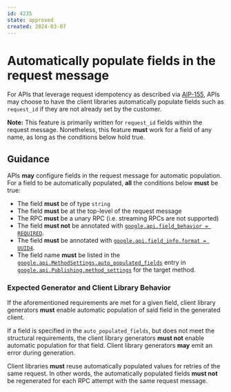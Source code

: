 ```yaml
---
id: 4235
state: approved
created: 2024-03-07
---
```


# Automatically populate fields in the request message

For APIs that leverage request idempotency as described via [AIP-155], APIs may
choose to have the client libraries automatically populate fields such as 
`request_id` if they are not already set by the customer.

**Note:** This feature is primarily written for `request_id` fields within the
request message. Nonetheless, this feature **must** work for a field of any
name, as long as the conditions below hold true.

## Guidance

APIs **may** configure fields in the request message for automatic population.
For a field to be automatically populated, **all** the conditions below
**must** be true:

- The field **must** be of type `string`
- The field **must** be at the top-level of the request message
- The RPC **must** be a unary RPC (i.e. streaming RPCs are not supported)
- The field **must not** be annotated
  with [`google.api.field_behavior = REQUIRED`][required].
- The field **must** be annotated
  with [`google.api.field_info.format = UUID4`][uuid4].
- The field name **must** be listed
  in the [`google.api.MethodSettings.auto_populated_fields`][apf] entry
  in [`google.api.Publishing.method_settings`][apf]
  for the target method.

### Expected Generator and Client Library Behavior

If the aforementioned requirements are met for a given field, client library
generators **must** enable automatic population of said field in the
generated client.

If a field is specified in the `auto_populated_fields`, but does not meet the
structural requirements, the client library generators **must not** enable
automatic population for that field. Client library generators **may** emit an
error during generation.

Client libraries **must** reuse automatically populated values for retries of
the same request. In other words, the automatically populated fields **must not**
be regenerated for each RPC attempt with the same request message.

[AIP-155]: https://google.aip.dev/155

[apf]: https://github.com/googleapis/googleapis/blob/master/google/api/client.proto

[uuid4]: https://google.aip.dev/202#uuid4

[required]: https://google.aip.dev/203#required

